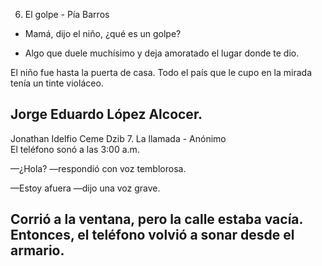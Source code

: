 6. El golpe - Pía Barros
- Mamá, dijo el niño, ¿qué es un golpe?

- Algo que duele muchísimo y deja amoratado el lugar donde te dio.

El niño fue hasta la puerta de casa. Todo el país que le cupo en la mirada tenía un tinte violáceo.

Jorge Eduardo López Alcocer.
---------------------------------------------------------------------
Jonathan Idelfio Ceme Dzib
7. La llamada - Anónimo  
El teléfono sonó a las 3:00 a.m.  

—¿Hola? —respondió con voz temblorosa.  

—Estoy afuera —dijo una voz grave.  

Corrió a la ventana, pero la calle estaba vacía. Entonces, el teléfono volvió a sonar desde el armario.
--------------------------------------------------------------------------